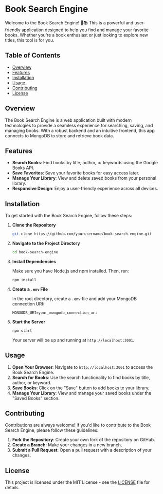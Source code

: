# Book Search Engine

Welcome to the Book Search Engine! 🚀📚 This is a powerful and user-friendly application designed to help you find and manage your favorite books. Whether you're a book enthusiast or just looking to explore new titles, this tool is for you.

## Table of Contents

- [Overview](#overview)
- [Features](#features)
- [Installation](#installation)
- [Usage](#usage)
- [Contributing](#contributing)
- [License](#license)

## Overview

The Book Search Engine is a web application built with modern technologies to provide a seamless experience for searching, saving, and managing books. With a robust backend and an intuitive frontend, this app connects to MongoDB to store and retrieve book data.

## Features

- **Search Books**: Find books by title, author, or keywords using the Google Books API.
- **Save Favorites**: Save your favorite books for easy access later.
- **Manage Your Library**: View and delete saved books from your personal library.
- **Responsive Design**: Enjoy a user-friendly experience across all devices.

## Installation

To get started with the Book Search Engine, follow these steps:

1. **Clone the Repository**

   ```sh
   git clone https://github.com/yourusername/book-search-engine.git
   ```

2. **Navigate to the Project Directory**

   ```sh
   cd book-search-engine
   ```

3. **Install Dependencies**

   Make sure you have Node.js and npm installed. Then, run:

   ```sh
   npm install
   ```

4. **Create a `.env` File**

   In the root directory, create a `.env` file and add your MongoDB connection URI:

   ```env
   MONGODB_URI=your_mongodb_connection_uri
   ```

5. **Start the Server**

   ```sh
   npm start
   ```

   Your server will be up and running at `http://localhost:3001`.

## Usage

1. **Open Your Browser**: Navigate to `http://localhost:3001` to access the Book Search Engine.
2. **Search for Books**: Use the search functionality to find books by title, author, or keyword.
3. **Save Books**: Click on the "Save" button to add books to your library.
4. **Manage Your Library**: View and manage your saved books under the "Saved Books" section.

## Contributing

Contributions are always welcome! If you'd like to contribute to the Book Search Engine, please follow these guidelines:

1. **Fork the Repository**: Create your own fork of the repository on GitHub.
2. **Create a Branch**: Make your changes in a new branch.
3. **Submit a Pull Request**: Open a pull request with a description of your changes.

## License

This project is licensed under the MIT License - see the [LICENSE](LICENSE) file for details.